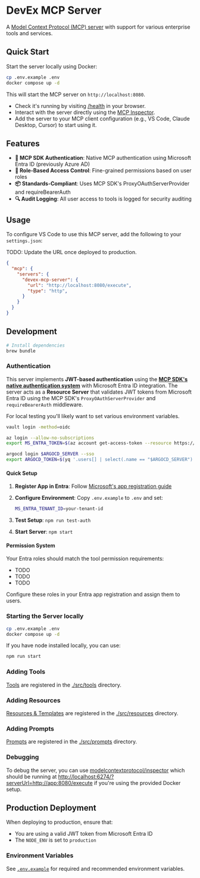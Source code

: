 # DevEx MCP Server

A [Model Context Protocol (MCP) server](https://modelcontextprotocol.io/introduction) with support for various enterprise tools and services.

## Quick Start

Start the server locally using Docker:

```sh
cp .env.example .env
docker compose up -d
```

This will start the MCP server on `http://localhost:8080`.

- Check it's running by visiting [/health](http://localhost:8080/health) in your browser.
- Interact with the server directly using the [MCP Inspector](http://localhost:6274/?serverUrl=http://app:8080/execute).
- Add the server to your MCP client configuration (e.g., VS Code, Claude Desktop, Cursor) to start using it.

## Features

- **🔐 MCP SDK Authentication**: Native MCP authentication using Microsoft Entra ID (previously Azure AD)
- **👥 Role-Based Access Control**: Fine-grained permissions based on user roles
- **📦 Standards-Compliant**: Uses MCP SDK's ProxyOAuthServerProvider and requireBearerAuth
- **🔍 Audit Logging**: All user access to tools is logged for security auditing

## Usage

To configure VS Code to use this MCP server, add the following to your `settings.json`:

TODO: Update the URL once deployed to production.

```json
{
  "mcp": {
    "servers": {
      "devex-mcp-server": {
        "url": "http://localhost:8080/execute",
        "type": "http",
      }
    }
  }
}
```

## Development

```sh
# Install dependencies
brew bundle
```

### Authentication

This server implements **JWT-based authentication** using the **[MCP SDK's native authentication system](https://modelcontextprotocol.io/)** with Microsoft Entra ID integration. The server acts as a **Resource Server** that validates JWT tokens from Microsoft Entra ID using the MCP SDK's `ProxyOAuthServerProvider` and `requireBearerAuth` middleware.

For local testing you'll likely want to set various environment variables.

```sh
vault login -method=oidc

az login --allow-no-subscriptions
export MS_ENTRA_TOKEN=$(az account get-access-token --resource https://graph.microsoft.com --query accessToken -o tsv)

argocd login $ARGOCD_SERVER --sso
export ARGOCD_TOKEN=$(yq '.users[] | select(.name == "$ARGOCD_SERVER") | .auth-token' ~/.config/argocd/config)
```

#### Quick Setup

1. **Register App in Entra**: Follow [Microsoft's app registration guide](https://learn.microsoft.com/en-us/entra/identity-platform/quickstart-register-app)
1. **Configure Environment**: Copy `.env.example` to `.env` and set:

    ```bash
    MS_ENTRA_TENANT_ID=your-tenant-id
    ```

1. **Test Setup**: `npm run test-auth`
1. **Start Server**: `npm start`

#### Permission System

Your Entra roles should match the tool permission requirements:

- TODO
- TODO
- TODO

Configure these roles in your Entra app registration and assign them to users.

### Starting the Server locally

```sh
cp .env.example .env
docker compose up -d
```

If you have node installed locally, you can use:

```sh
npm run start
```

### Adding Tools

[Tools](https://modelcontextprotocol.io/docs/concepts/tools) are registered in the [./src/tools](./src/tools) directory.

### Adding Resources

[Resources & Templates](https://modelcontextprotocol.io/docs/concepts/resources) are registered in the [./src/resources](./src/resources) directory.

### Adding Prompts

[Prompts](https://modelcontextprotocol.io/docs/concepts/prompts) are registered in the [./src/prompts](./src/prompts) directory.

### Debugging

To debug the server, you can use [modelcontextprotocol/inspector](https://github.com/modelcontextprotocol/inspector) which should be running at <http://localhost:6274/?serverUrl=http://app:8080/execute> if you're using the provided Docker setup.

## Production Deployment

When deploying to production, ensure that:

- You are using a valid JWT token from Microsoft Entra ID
- The `NODE_ENV` is set to `production`

### Environment Variables

See [`.env.example`](./.env.example) for required and recommended environment variables.
